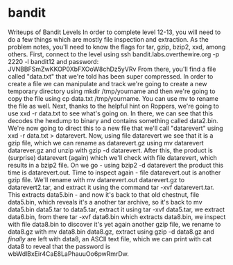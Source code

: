 # bandit
Writeups of Bandit Levels
In order to complete level 12-13, you will need to do a few things which are mostly file inspection and extraction. As the problem notes, you'll need to know the flags for tar, gzip, bzip2, xxd, among others.
First, connect to the level using ssh bandit.labs.overthewire.org -p 2220 -l bandit12 and password: JVNBBFSmZwKKOP0XbFXOoW8chDz5yVRv
From there, you'll find a file called "data.txt" that we're told has been super compressed.
In order to create a file we can manipulate and track we're going to create a new temporary directory using mkdir /tmp/yourname and then we're going to copy the file using cp data.txt /tmp/yourname. You can use mv to rename the file as well.
Next, thanks to the helpful hint on Roppers, we're going to use xxd -r data.txt to see what's going on. In there, we can see that this decodes the hexdump to binary and contains something called data2.bin. 
We're now going to direct this to a new file that we'll call "datarevert" using xxd -r data.txt > datarevert. Now, using file datarevert we see that it is a gzip file, which we can rename as datarevert.gz using mv datarevert datarever.gz and unzip with gzip -d datarevert. 
After this, the product is (surprise) datarevert (again) which we'll check with file datarevert, which results in a bzip2 file. On we go - using bzip2 -d datarevert the product this time is datarevert.out. Time to inspect again - file datarevert.out is another gzip file. We'll rename with mv datarevert.out datarevert.gz to datarevert2.tar, and extract it using the command tar -xvf datarevert.tar. This extracts data5.bin - and now it's back to that old chestnut, file data5.bin, which reveals it's a another tar archive, so it's back to mv data5.bin data5.tar to data5.tar, extract it using tar -xvf data5.tar, we extract data6.bin, from there tar -xvf data6.bin which extracts data8.bin, we inspect with file data8.bin to discover it's yet again another gzip file, we rename to data8.gz with mv data8.bin data8.gz, extract using gzip -d data8.gz and *finally* are left with data8, an ASCII text file, which we can print with cat data8 to reveal that the password is wbWdlBxEir4CaE8LaPhauuOo6pwRmrDw.

